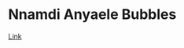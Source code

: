 # Nnamdi Anyaele Bubbles

[Link](https://oguchiike.github.io/Anyaele_Nnamdi_ART2210/classWork/project_bubbles/project_10_9.html)
